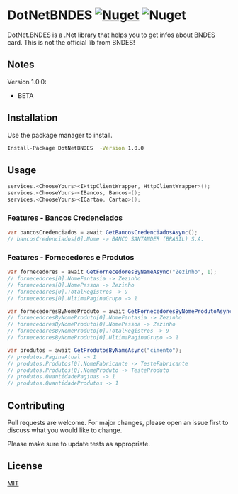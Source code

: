# DotNetBNDES [![Nuget](https://img.shields.io/nuget/v/DotNetBNDES)](https://www.nuget.org/packages/DotNetBNDES/) ![Nuget](https://img.shields.io/nuget/dt/DotNetBNDES)

DotNet.BNDES is a .Net library that helps you to get infos about BNDES card. This is not the official lib from BNDES!

## Notes
Version 1.0.0:

- BETA

## Installation

Use the package manager to install.

```bash
Install-Package DotNetBNDES  -Version 1.0.0
```

## Usage

```C#
services.<ChooseYours><IHttpClientWrapper, HttpClientWrapper>();
services.<ChooseYours><IBancos, Bancos>();
services.<ChooseYours><ICartao, Cartao>();

```

### Features - Bancos Credenciados
```C#
var bancosCredenciados = await GetBancosCredenciadosAsync();
// bancosCredenciados[0].Nome -> BANCO SANTANDER (BRASIL) S.A.

```

### Features - Fornecedores e Produtos
```C#
var fornecedores = await GetFornecedoresByNameAsync("Zezinho", 1);
// fornecedores[0].NomeFantasia -> Zezinho
// fornecedores[0].NomePessoa -> Zezinho
// fornecedores[0].TotalRegistros -> 9
// fornecedores[0].UltimaPaginaGrupo -> 1

var fornecedoresByNomeProduto = await GetFornecedoresByNomeProdutoAsync("cimento", 1);
// fornecedoresByNomeProduto[0].NomeFantasia -> Zezinho
// fornecedoresByNomeProduto[0].NomePessoa -> Zezinho
// fornecedoresByNomeProduto[0].TotalRegistros -> 9
// fornecedoresByNomeProduto[0].UltimaPaginaGrupo -> 1

var produtos = await GetProdutosByNameAsync("cimento");
// produtos.PaginaAtual -> 1
// produtos.Produtos[0].NomeFabricante -> TesteFabricante
// produtos.Produtos[0].NomeProduto -> TesteProduto
// produtos.QuantidadePaginas -> 1
// produtos.QuantidadeProdutos -> 1

```

## Contributing
Pull requests are welcome. For major changes, please open an issue first to discuss what you would like to change.

Please make sure to update tests as appropriate.

## License
[MIT](https://choosealicense.com/licenses/mit/)